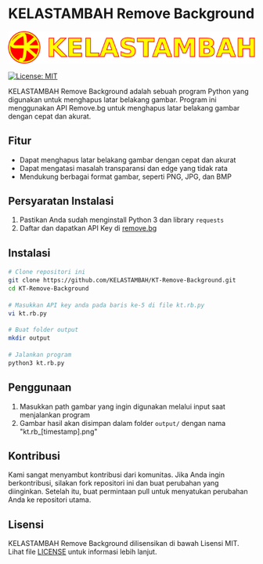 # KELASTAMBAH Remove Background
![KELASTAMBAH](https://github.com/KELASTAMBAH/KELASTAMBAH/blob/main/ktkt.png)

[![License: MIT](https://img.shields.io/badge/License-MIT-yellow.svg)](https://opensource.org/licenses/MIT)

KELASTAMBAH Remove Background adalah sebuah program Python yang digunakan untuk menghapus latar belakang gambar. Program ini menggunakan API Remove.bg untuk menghapus latar belakang gambar dengan cepat dan akurat.

## Fitur
- Dapat menghapus latar belakang gambar dengan cepat dan akurat
- Dapat mengatasi masalah transparansi dan edge yang tidak rata
- Mendukung berbagai format gambar, seperti PNG, JPG, dan BMP

## Persyaratan Instalasi
1. Pastikan Anda sudah menginstall Python 3 dan library `requests`
2. Daftar dan dapatkan API Key di [remove.bg](https://www.remove.bg/api) 


## Instalasi
```bash
# Clone repositori ini
git clone https://github.com/KELASTAMBAH/KT-Remove-Background.git
cd KT-Remove-Background

# Masukkan API key anda pada baris ke-5 di file kt.rb.py
vi kt.rb.py

# Buat folder output
mkdir output

# Jalankan program
python3 kt.rb.py
```

## Penggunaan
1. Masukkan path gambar yang ingin digunakan melalui input saat menjalankan program
2. Gambar hasil akan disimpan dalam folder `output/` dengan nama "kt.rb_[timestamp].png"

## Kontribusi
Kami sangat menyambut kontribusi dari komunitas. Jika Anda ingin berkontribusi, silakan fork repositori ini dan buat perubahan yang diinginkan. Setelah itu, buat permintaan pull untuk menyatukan perubahan Anda ke repositori utama.

## Lisensi
KELASTAMBAH Remove Background dilisensikan di bawah Lisensi MIT. Lihat file [LICENSE](LICENSE) untuk informasi lebih lanjut.
